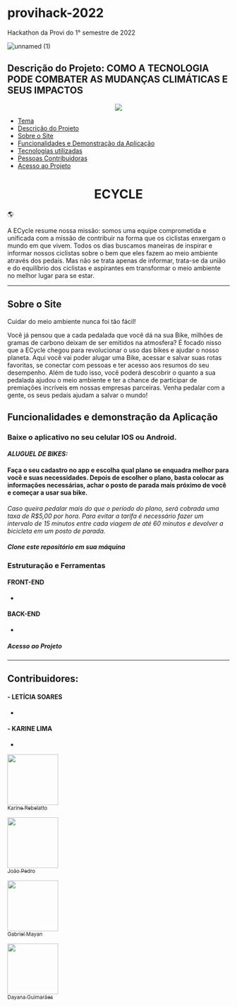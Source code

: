 # provihack-2022
Hackathon da Provi do 1° semestre de 2022

![unnamed (1)](https://user-images.githubusercontent.com/80927197/166059633-974ec4c6-e85c-4bb4-8dbe-1ce2bbc450c0.jpg)


## Descrição do Projeto: COMO A TECNOLOGIA PODE COMBATER AS MUDANÇAS CLIMÁTICAS E SEUS IMPACTOS

<p align="center">
<img src="http://img.shields.io/static/v1?label=STATUS&message=EM%20DESENVOLVIMENTO&color=GREEN&style=for-the-badge"/>
</p>


* [Tema](#Tema)
* [Descrição do Projeto](#Descrição-do-Projeto)
* [Sobre o Site](#Sobre-o-site)
* [Funcionalidades e Demonstração da Aplicação](#funcionalidades-e-demonstração-da-aplicação)
* [Tecnologias utilizadas](#Estruturação-e-Ferramentas)
* [Pessoas Contribuidoras](#Contribuidores)
* [Acesso ao Projeto](#acesso-ao-projeto)





<h1 align="center"> ECYCLE</h1> 🌎

A ECycle resume nossa missão: somos uma equipe comprometida e unificada com a missão de contribuir na forma que os ciclistas enxergam o mundo em que vivem. Todos os dias buscamos maneiras de inspirar e informar nossos ciclistas sobre o bem que eles fazem ao meio ambiente através dos pedais. Mas não se trata apenas de informar, trata-se da união e do equilíbrio dos ciclistas e aspirantes em transformar o meio ambiente no melhor lugar para se estar.




--------------------------------------------------------------------------------------------------------------------------------------------------------------

## Sobre o Site
 Cuidar do meio ambiente nunca foi tão fácil!

Você já pensou que a cada pedalada que você dá na sua Bike, milhões de gramas de carbono deixam de ser emitidos na atmosfera?
É focado nisso que a  ECycle chegou para revolucionar o uso das bikes e ajudar o nosso planeta. 
Aqui você vai poder alugar uma Bike, acessar e salvar suas rotas favoritas, se conectar com pessoas e ter acesso aos resumos do seu desempenho. Além de tudo isso, você poderá descobrir o quanto a sua pedalada ajudou o meio ambiente e ter a chance de participar de premiações incríveis em nossas empresas parceiras.
Venha pedalar com a gente, os seus pedais ajudam a salvar o mundo!



## Funcionalidades e demonstração da Aplicação

### Baixe o aplicativo no seu celular IOS ou Android.
####  *ALUGUEL DE BIKES:*
#### Faça o seu cadastro no app e escolha qual plano se enquadra melhor para você e suas necessidades. Depois de escolher o plano, basta colocar as informações necessárias, achar o posto de parada mais próximo de você e começar a usar sua bike. 


*Caso queira pedalar mais do que o período do plano, será cobrada uma taxa de R$5,00 por hora. Para evitar a tarifa é necessário fazer um intervalo de 15 minutos entre cada viagem de até 60 minutos e devolver a bicicleta em um posto de parada.*


##### Clone este repositório em sua máquina

<!-- $  -->

### Estruturação e Ferramentas

#### FRONT-END
-

#### BACK-END
-

##### Acesso ao Projeto
-----


## Contribuidores:


#### - LETÍCIA SOARES
-

#### - KARINE LIMA
-
 
 [<img src="https://avatars.githubusercontent.com/u/80927197?s=400&u=f992e4cc01373b4153d3f17ad4de9c5f6cf62f1c&v=4" width=115><br><sub>Karine Rebelatto</sub>](https://github.com/karebelatto)  
 
 [<img src="https://avatars.githubusercontent.com/u/46169735?v=4" width=115><br><sub>João Pedro</sub>](https://github.com/JoaoOliveira0117)    
 
 [<img src="https://avatars.githubusercontent.com/u/80355504?v=4" width=115><br><sub>Gabriel Mayan</sub>](https://github.com/Gabriel-Mayan) 
 
 [<img src="https://avatars.githubusercontent.com/u/62255306?v=4" width=115><br><sub>Dayana Guimarães</sub>](https://github.com/ChloeDanvers) 

